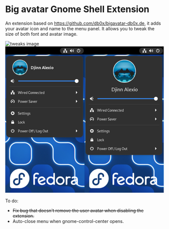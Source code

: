 # Big avatar Gnome Shell Extension
An extension based on https://github.com/db0x/bigavatar-db0x.de, it adds your avatar icon and name to the menu panel.
It allows you to tweak the size of both font and avatar image.

![tweaks image](https://raw.githubusercontent.com/GustavoPeredo/Big-Avatar-Gnome-Shell-Extension/master/tweaks.png)
![screenshot](https://raw.githubusercontent.com/GustavoPeredo/Big-Avatar-Gnome-Shell-Extension/master/screenshot.png)

To do:

* ~~Fix bug that doesn't remove the user avatar when disabling the extension.~~
* Auto-close menu when gnome-control-center opens.
